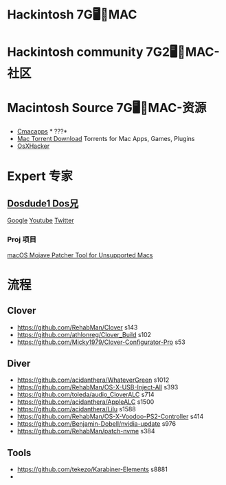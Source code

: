 # Hackintosh 7G🖥️🍏MAC

# Hackintosh community 7G2🖥️🍏MAC-社区


# Macintosh Source 7G🖥️🍏MAC-资源
- [Cmacapps](https://cmacapps.com/) * ???*
- [Mac Torrent Download](https://mac-torrent-download.net/) Torrents for Mac Apps, Games, Plugins
- [OsXHacker](https://osxhackers.net/)

# Expert 专家

## [Dosdude1 Dos兄](http://dosdude1.com/)

[Google](https://www.google.com/search?q=DOSDUDE1&rlz=1C1CHWL_enHK844HK844&oq=DOSDUDE1&aqs=chrome..69i64j0l5.4657j0j9&sourceid=chrome&ie=UTF-8)
[Youtube](https://www.youtube.com/user/dosdude1)
[Twitter](https://twitter.com/dosdude1?lang=en)

### Proj 项目

[macOS Mojave Patcher Tool for Unsupported Macs](http://dosdude1.com/mojave/)

# 流程

## Clover
- https://github.com/RehabMan/Clover s143
- https://github.com/athlonreg/Clover_Build s102
- https://github.com/Micky1979/Clover-Configurator-Pro s53

## Diver
- https://github.com/acidanthera/WhateverGreen s1012
- https://github.com/RehabMan/OS-X-USB-Inject-All s393
- https://github.com/toleda/audio_CloverALC s714
- https://github.com/acidanthera/AppleALC s1500
- https://github.com/acidanthera/Lilu s1588
- https://github.com/RehabMan/OS-X-Voodoo-PS2-Controller s414
- https://github.com/Benjamin-Dobell/nvidia-update s976
- https://github.com/RehabMan/patch-nvme s384

## Tools
- https://github.com/tekezo/Karabiner-Elements s8881
- 
